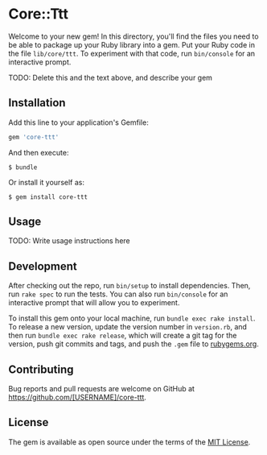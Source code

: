 # Core::Ttt

Welcome to your new gem! In this directory, you'll find the files you need to be able to package up your Ruby library into a gem. Put your Ruby code in the file `lib/core/ttt`. To experiment with that code, run `bin/console` for an interactive prompt.

TODO: Delete this and the text above, and describe your gem

## Installation

Add this line to your application's Gemfile:

```ruby
gem 'core-ttt'
```

And then execute:

    $ bundle

Or install it yourself as:

    $ gem install core-ttt

## Usage

TODO: Write usage instructions here

## Development

After checking out the repo, run `bin/setup` to install dependencies. Then, run `rake spec` to run the tests. You can also run `bin/console` for an interactive prompt that will allow you to experiment.

To install this gem onto your local machine, run `bundle exec rake install`. To release a new version, update the version number in `version.rb`, and then run `bundle exec rake release`, which will create a git tag for the version, push git commits and tags, and push the `.gem` file to [rubygems.org](https://rubygems.org).

## Contributing

Bug reports and pull requests are welcome on GitHub at https://github.com/[USERNAME]/core-ttt.


## License

The gem is available as open source under the terms of the [MIT License](http://opensource.org/licenses/MIT).

